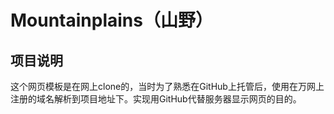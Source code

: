# Mountainplains（山野）
## 项目说明
这个网页模板是在网上clone的，当时为了熟悉在GitHub上托管后，使用在万网上注册的域名解析到项目地址下。实现用GitHub代替服务器显示网页的目的。
